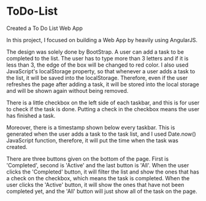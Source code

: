 # ToDo-List

Created a To Do List Web App

In this project, I focused on building a Web App by heavily using AngularJS.

The design was solely done by BootStrap.
A user can add a task to be completed to the list. 
The user has to type more than 3 letters and if it is less than 3, the edge of the box will be changed to red color.
I also used JavaScript's localStorage property, so that whenever a user adds a task to the list, it will be saved
into the localStorage. Therefore, even if the user refreshes the page after adding a task, it will be stored into the
local storage and will be shown again without being removed.

There is a little checkbox on the left side of each taskbar, and this is for user to check if the task is done. Putting a check
in the checkbox means the user has finished a task. 

Moreover, there is a timestamp shown below every taskbar. This is generated when the user adds a task to the task list, and 
I used Date.now() JavaScript function, therefore, it will put the time when the task was created.

There are three buttons given on the bottom of the page.
First is 'Completed', second is 'Active' and the last button is 'All'.
When the user clicks the 'Completed' button, it will filter the list and show the ones that has a check on the
checkbox, which means the task is completed.
When the user clicks the 'Active' button, it will show the ones that have not been completed yet, and the
'All' button will just show all of the task on the page.
